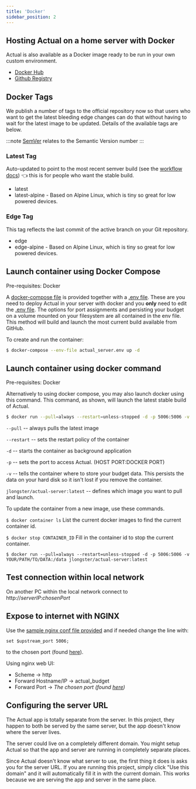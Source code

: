 ```yaml
---
title: 'Docker'
sidebar_position: 2
---
```


## Hosting Actual on a home server with Docker

Actual is also available as a Docker image ready to be run in your own custom environment.

* [Docker Hub](https://hub.docker.com/r/jlongster)
* [Github Registry](https://ghcr.io/actualbudget/actual-server)

## Docker Tags

We publish a number of tags to the official repository now so that users who want to get the latest bleeding edge changes can do that without having to wait for the latest image to be updated. Details of the available tags are below. 

:::note
[SemVer](https://github.com/semver/semver/blob/master/semver.md) relates to the Semantic Version number
:::

### Latest Tag

Auto-updated to point to the most recent semver build (see the [workflow docs](https://github.com/marketplace/actions/docker-metadata-action#typeedge)) 👈 this is for people who want the stable build.

* latest
* latest-alpine - Based on Alpine Linux, which is tiny so great for low powered devices.
  
### Edge Tag

This tag reflects the last commit of the active branch on your Git repository.

* edge 
* edge-alpine - Based on Alpine Linux, which is tiny so great for low powered devices.

## Launch container using Docker Compose

Pre-requisites:  Docker

A [docker-compose file](https://github.com/actualbudget/actual-server/raw/master/docker-compose.yml) is provided together with a [.env
file](https://github.com/actualbudget/actual-server/raw/14eb9e969ac3aa878aa098736c34d7761d3c88f7/actual_server.env).
These are you need to deploy Actual in your server with docker and you **only** need to edit the
[.env
file](https://github.com/actualbudget/actual-server/raw/14eb9e969ac3aa878aa098736c34d7761d3c88f7/actual_server.env).
The options for port assignments and persisting your budget on a volume mounted on your filesystem are all contained in the env file.  This method will build and launch the most current build available from GitHub.


To create and run the container:

```bash
$ docker-compose --env-file actual_server.env up -d
```

## Launch container using docker command

Pre-requisites:  Docker

Alternatively to using docker compose, you may also launch docker using this command.  This command, as shown, will launch the latest stable build of Actual.

```bash
$ docker run --pull=always --restart=unless-stopped -d -p 5006:5006 -v YOUR/PATH/TO/DATA:/data jlongster/actual-server:latest
```

`--pull` -- always pulls the latest image

`--restart` -- sets the restart policy of the container

`-d` -- starts the container as background application

`-p` -- sets the port to access Actual.  (HOST PORT:DOCKER PORT)

`-v` -- tells the container where to store your budget data.  This persists the data on your hard disk so it isn't lost if you remove the container.

`jlongster/actual-server:latest` -- defines which image you want to pull and launch.

To update the container from a new image, use these commands.

`$ docker container ls`  List the current docker images to find the current container id.

`$ docker stop CONTAINER_ID`  Fill in the container id to stop the current container.

`$ docker run --pull=always --restart=unless-stopped -d -p 5006:5006 -v YOUR/PATH/TO/DATA:/data jlongster/actual-server:latest`  


## Test connection within local network

On another PC within the local network connect to http://*serverIP*:*chosenPort*

## Expose to internet with NGINX

Use the [sample nginx conf file provided](https://github.com/actualbudget/actual-server/raw/14eb9e969ac3aa878aa098736c34d7761d3c88f7/actual.subdomain.conf.sample) and if needed change the
line with:
```text
set $upstream_port 5006;
```
to the chosen port (found [here](https://github.com/actualbudget/actual-server/raw/14eb9e969ac3aa878aa098736c34d7761d3c88f7/actual_server.env)).

Using nginx web UI:
* Scheme -> http
* Forward Hostname/IP -> actual_budget
* Forward Port -> *The chosen port (found [here](https://github.com/actualbudget/actual-server/raw/14eb9e969ac3aa878aa098736c34d7761d3c88f7/actual_server.env))*

## Configuring the server URL

The Actual app is totally separate from the server. In this project, they happen to both be served
by the same server, but the app doesn't know where the server lives.

The server could live on a completely different domain. You might setup Actual so that the app and
server are running in completely separate places.

Since Actual doesn't know what server to use, the first thing it does is asks you for the server
URL. If you are running this project, simply click "Use this domain" and it will automatically fill
it in with the current domain. This works because we are serving the app and server in the same
place.
